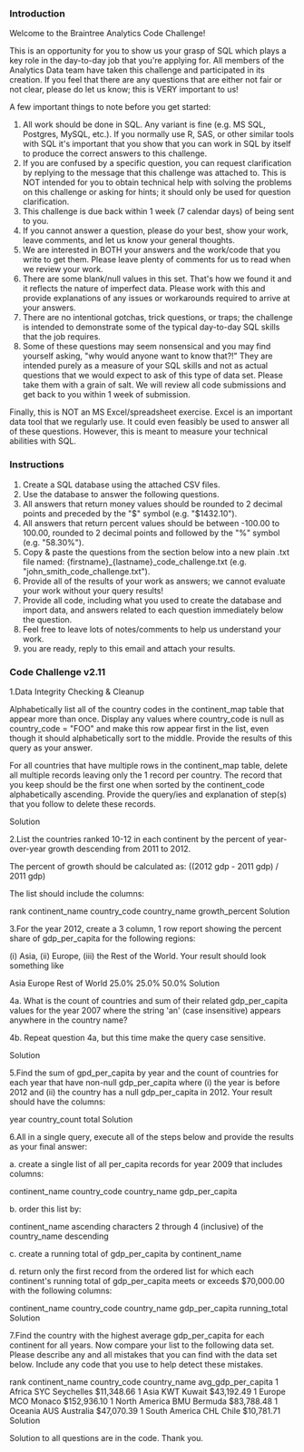 ### Introduction
Welcome to the Braintree Analytics Code Challenge!

This is an opportunity for you to show us your grasp of SQL which plays a key role in the day-to-day job that you're applying for. All members of the Analytics Data team have taken this challenge and participated in its creation. If you feel that there are any questions that are either not fair or not clear, please do let us know; this is VERY important to us!

A few important things to note before you get started:

1. All work should be done in SQL. Any variant is fine (e.g. MS SQL, Postgres, MySQL, etc.). If you normally use R, SAS, or other similar tools with SQL it's important that you show that you can work in SQL by itself to produce the correct answers to this challenge.
2. If you are confused by a specific question, you can request clarification by replying to the message that this challenge was attached to. This is NOT intended for you to obtain technical help with solving the problems on this challenge or asking for hints; it should only be used for question clarification.
3. This challenge is due back within 1 week (7 calendar days) of being sent to you.
4. If you cannot answer a question, please do your best, show your work, leave comments, and let us know your general thoughts.
5. We are interested in BOTH your answers and the work/code that you write to get them. Please leave plenty of comments for us to read when we review your work.
6. There are some blank/null values in this set. That's how we found it and it reflects the nature of imperfect data. Please work with this and provide explanations of any issues or workarounds required to arrive at your answers.
7. There are no intentional gotchas, trick questions, or traps; the challenge is intended to demonstrate some of the typical day-to-day SQL skills that the job requires.
8. Some of these questions may seem nonsensical and you may find yourself asking, "why would anyone want to know that?!" They are intended purely as a measure of your SQL skills and not as actual questions that we would expect to ask of this type of data set. Please take them with a grain of salt.
We will review all code submissions and get back to you within 1 week of submission.

Finally, this is NOT an MS Excel/spreadsheet exercise. Excel is an important data tool that we regularly use. It could even feasibly be used to answer all of these questions. However, this is meant to measure your technical abilities with SQL.

### Instructions
1. Create a SQL database using the attached CSV files.
2. Use the database to answer the following questions.
3. All answers that return money values should be rounded to 2 decimal points and preceded by the "$" symbol (e.g. "$1432.10").
4. All answers that return percent values should be between -100.00 to 100.00, rounded to 2 decimal points and followed by the "%" symbol (e.g. "58.30%").
5. Copy & paste the questions from the section below into a new plain .txt file named: {firstname}_{lastname}_code_challenge.txt (e.g. "john_smith_code_challenge.txt").
6. Provide all of the results of your work as answers; we cannot evaluate your work without your query results!
7. Provide all code, including what you used to create the database and import data, and answers related to each question immediately below the question.
8. Feel free to leave lots of notes/comments to help us understand your work.
9.  you are ready, reply to this email and attach your results.

### Code Challenge v2.11
1.Data Integrity Checking & Cleanup


Alphabetically list all of the country codes in the continent_map table that appear more than once. Display any values where country_code is null as country_code = "FOO" and make this row appear first in the list, even though it should alphabetically sort to the middle. Provide the results of this query as your answer.

For all countries that have multiple rows in the continent_map table, delete all multiple records leaving only the 1 record per country. The record that you keep should be the first one when sorted by the continent_code alphabetically ascending. Provide the query/ies and explanation of step(s) that you follow to delete these records.

Solution

2.List the countries ranked 10-12 in each continent by the percent of year-over-year growth descending from 2011 to 2012.

The percent of growth should be calculated as: ((2012 gdp - 2011 gdp) / 2011 gdp)

The list should include the columns:

rank
continent_name
country_code
country_name
growth_percent
Solution

3.For the year 2012, create a 3 column, 1 row report showing the percent share of gdp_per_capita for the following regions:

(i) Asia, (ii) Europe, (iii) the Rest of the World. Your result should look something like

Asia	Europe	Rest of World
25.0%	25.0%	50.0%
Solution

4a. What is the count of countries and sum of their related gdp_per_capita values for the year 2007 where the string 'an' (case insensitive) appears anywhere in the country name?

4b. Repeat question 4a, but this time make the query case sensitive.

Solution

5.Find the sum of gpd_per_capita by year and the count of countries for each year that have non-null gdp_per_capita where (i) the year is before 2012 and (ii) the country has a null gdp_per_capita in 2012. Your result should have the columns:

year
country_count
total
Solution

6.All in a single query, execute all of the steps below and provide the results as your final answer:

a. create a single list of all per_capita records for year 2009 that includes columns:

continent_name
country_code
country_name
gdp_per_capita

b. order this list by:

continent_name ascending
characters 2 through 4 (inclusive) of the country_name descending

c. create a running total of gdp_per_capita by continent_name

d. return only the first record from the ordered list for which each continent's running total of gdp_per_capita meets or exceeds $70,000.00 with the following columns:

continent_name
country_code
country_name
gdp_per_capita
running_total
Solution

7.Find the country with the highest average gdp_per_capita for each continent for all years. Now compare your list to the following data set. Please describe any and all mistakes that you can find with the data set below. Include any code that you use to help detect these mistakes.

rank	continent_name	country_code	country_name	avg_gdp_per_capita
1	Africa	SYC	Seychelles	$11,348.66
1	Asia	KWT	Kuwait	$43,192.49
1	Europe	MCO	Monaco	$152,936.10
1	North America	BMU	Bermuda	$83,788.48
1	Oceania	AUS	Australia	$47,070.39
1	South America	CHL	Chile	$10,781.71
Solution

Solution to all questions are in the code. Thank you.
